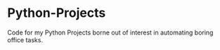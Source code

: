 # Python-Projects
Code for my Python Projects borne out of interest in automating boring office tasks.
